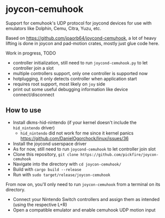 joycon-cemuhook
===============

Support for cemuhook's UDP protocol for joycond devices for use with emulators
like Dolphin, Cemu, Citra, Yuzu, etc.

Based on https://github.com/joaorb64/joycond-cemuhook, a lot of heavy lifting
is done in joycon and pad-motion crates, mostly just glue code here.

Work in progress, TODO
- controller initialization, still need to run `joycond-cemuhook.py` to let controller join a slot
- multiple controllers support, only one controller is supported now
- hotplugging, it only detects controller when application start
- requires root support, most likely on `joy` side
- print out some useful debugging information like device connect/disconnect

How to use
----------

- Install dkms-hid-nintendo (if your kernel doesn't include the `hid_nintendo` driver)
  - `hid_nintendo` did not work for me since it kernel panics https://github.com/DanielOgorchock/linux/issues/36
- Install the joycond userspace driver
- As for now, still need to run `joycond-cemuhook` to let controller join slot
- Clone this repository, `git clone https://github.com/pickfire/joycon-cemuhook`
- Navigate into the directory with `cd joycon-cemuhook/`
- Build with `cargo build --release`
- Run with `sudo target/release/joycon-cemuhook`

From now on, you'll only need to run `joycon-cemuhook` from a terminal on its directory.

- Connect your Nintendo Switch controllers and assign them as intended (using the respective L+R)
- Open a compatible emulator and enable cemuhook UDP motion input
